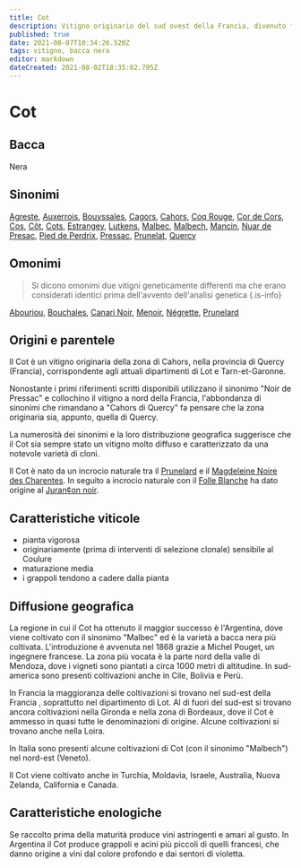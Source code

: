 ```yaml
---
title: Cot
description: Vitigno originario del sud ovest della Francia, divenuto famose con il sinonimo "Malbec" in Sud America. Produce vini dal colore impenetrabile e di struttura robusta
published: true
date: 2021-08-07T10:34:26.520Z
tags: vitigno, bacca nera
editor: markdown
dateCreated: 2021-08-02T18:35:02.795Z
---
```


# Cot

## Bacca
Nera

## Sinonimi
[Agreste](/vitigni/bacca-nera/agreste), [Auxerrois](/vitigni/bacca-nera/auxerrois), [Bouyssales](/vitigni/bacca-nera/bouissales), [Cagors](/vitigni/bacca-nera/cagors), [Cahors](/vitigni/bacca-nera/cahors),
[Coq Rouge](/vitigni/bacca-nera/coq-rouge), [Cor de Cors](/vitigni/bacca-nera/cor-de-cors), [Cos](/vitigni/bacca-nera/cos), [Côt](/vitigni/bacca-nera/cot), [Cots](/vitigni/bacca-nera/cots), [Estrangey](/vitigni/bacca-nera/estrangey), [Lutkens](/vitigni/bacca-nera/lutkens), [Malbec](/vitigni/bacca-nera/malbec), [Malbech](/vitigni/bacca-nera/malbech), [Mancin](/vitigni/bacca-nera/mancin), [Nuar de Presac](/vitigni/bacca-nera/nuar-de-presac), [Pied de Perdrix](/vitigni/bacca-nera/pied-de-perdrix), [Pressac](/vitigni/bacca-nera/pressac), [Prunelat](/vitigni/bacca-nera/prunelat), [Quercy](/vitigni/bacca-nera/quercy)

## Omonimi
> Si dicono omonimi due vitigni geneticamente differenti ma che erano considerati identici prima dell'avvento dell'analisi genetica
{.is-info}

[Abouriou](/vitigni/Francia/bacca-nera/abouriou), [Bouchales](/vitigni/bacca-nera/bouchales), [Canari Noir](/vitigni/bacca-nera/canari-noir), [Menoir](/vitigni/bacca-nera/menoir), [Négrette](/vitigni/bacca-nera/negrette), [Prunelard](/vitigni/bacca-nera/prunelard)

## Origini e parentele
Il Cot è un vitigno originaria della zona di Cahors, nella provincia di Quercy (Francia), corrispondente agli attuali dipartimenti di Lot e Tarn-et-Garonne. 

Nonostante i primi riferimenti scritti disponibili utilizzano il sinonimo "Noir de Pressac" e collochino il vitigno a nord della Francia, l'abbondanza di sinonimi che rimandano a "Cahors di Quercy" fa pensare che la zona originaria sia, appunto, quella di Quercy.

La numerosità dei sinonimi e la loro distribuzione geografica suggerisce che il Cot sia sempre stato un vitigno molto diffuso e caratterizzato da una notevole varietà di cloni.

Il Cot è nato da un incrocio naturale tra il [Prunelard](/vitigni/bacca-nera/prunelard) e il [Magdeleine Noire des Charentes](/vitigni/bacca-nera/magdalene-noir-des-charentes). In seguito a incrocio naturale con il [Folle Blanche](/vitigni/bacca-bianca/folle-blanche) ha dato origine al [Juran¢on noir](/vitigni/bacca-nera/jurancon-noir).

## Caratteristiche viticole
- pianta vigorosa
- originariamente (prima di interventi di selezione clonale) sensibile al Coulure
- maturazione media
- i grappoli tendono a cadere dalla pianta

## Diffusione geografica
La regione in cui il Cot ha ottenuto il maggior successo è l'Argentina, dove viene coltivato con il sinonimo "Malbec" ed è la varietà a bacca nera più coltivata. L'introduzione è avvenuta nel 1868 grazie a Michel Pouget, un ingegnere francese. La zona più vocata è la parte nord della valle di Mendoza, dove i vigneti sono piantati a circa 1000 metri di altitudine. In sud-america sono presenti coltivazioni anche in Cile, Bolivia e Perù.

In Francia la maggioranza delle coltivazioni si trovano nel sud-est della Francia , soprattutto nel dipartimento di Lot. Al di fuori del sud-est si trovano ancora coltivazioni nella Gironda e nella zona di Bordeaux, dove il Cot è ammesso in quasi tutte le denominazioni di origine. Alcune coltivazioni si trovano anche nella Loira.

In Italia sono presenti alcune coltivazioni di Cot (con il sinonimo "Malbech") nel nord-est (Veneto).

Il Cot viene coltivato anche in Turchia, Moldavia, Israele, Australia, Nuova Zelanda, California e Canada.

## Caratteristiche enologiche
Se raccolto prima della maturità produce vini astringenti e amari al gusto. In Argentina il Cot produce grappoli e acini più piccoli di quelli francesi, che danno origine a vini dal colore profondo e dai sentori di violetta. 
